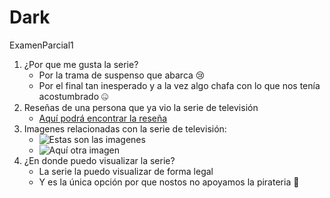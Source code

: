 # Dark
 ExamenParcial1

1. ¿Por que me gusta la serie?
   - Por la trama de suspenso que abarca 😢
   - Por el final tan inesperado y a la vez algo chafa con lo que nos tenía acostumbrado 🤐
2. Reseñas de una persona que ya vio la serie de televisión
   - [Aquí podrá encontrar la reseña](https://codigoespagueti.com/resenas/dark/)
3. Imagenes relacionadas con la serie de televisión: 
   - ![Estas son las imagenes](https://www.google.com/search?q=dark&sxsrf=AJOqlzWaYv72chUKNXK91pYmfvqFPAV4Bw:1676388551185&source=lnms&tbm=isch&sa=X&ved=2ahUKEwiLgeWAqpX9AhXrTTABHRC9CXMQ_AUoAXoECAEQAw&biw=805&bih=639&dpr=1#imgrc=RNeXjQ1lBF3bYM)
   - ![Aquí otra imagen](https://www.google.com/search?q=dark&sxsrf=AJOqlzWaYv72chUKNXK91pYmfvqFPAV4Bw:1676388551185&source=lnms&tbm=isch&sa=X&ved=2ahUKEwiLgeWAqpX9AhXrTTABHRC9CXMQ_AUoAXoECAEQAw&biw=805&bih=639&dpr=1#imgrc=fO3hwIO01zrIoM)
4. ¿En donde puedo visualizar la serie?
   - La serie la puedo visualizar de forma legal
   - Y es la única opción por que nostos no apoyamos la pirateria 🤗
  
